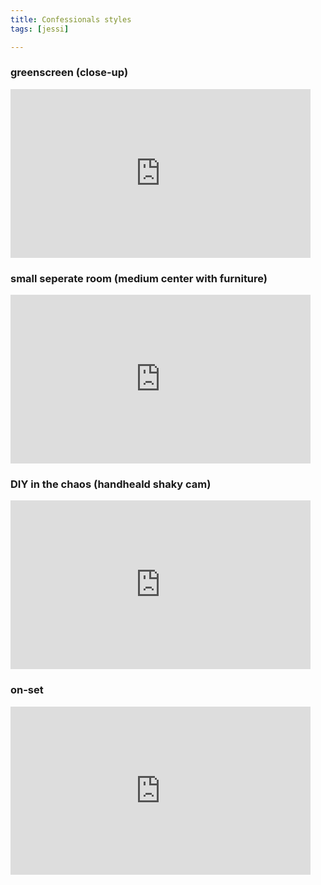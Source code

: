 ```yaml
---
title: Confessionals styles
tags: [jessi]

---
```


### greenscreen (close-up)

<iframe src="https://giphy.com/embed/kzwjAoRbRdcuuajSBc" width="480" height="270" frameBorder="0" class="giphy-embed" allowFullScreen></iframe><p><a href="https://giphy.com/gifs/rupaulsdragrace-rupauls-drag-race-rpdr-kzwjAoRbRdcuuajSBc"></a></p>

### small seperate room (medium center with furniture)

<iframe src="https://giphy.com/embed/5B0jqsCpD5xZ2k8TBc" width="480" height="270" frameBorder="0" class="giphy-embed" allowFullScreen></iframe><p><a href="https://giphy.com/gifs/LoveIslandUSA-5B0jqsCpD5xZ2k8TBc"></a></p>


### DIY in the chaos (handheald shaky cam)

<iframe src="https://giphy.com/embed/QxN21tPFMTx0k" width="480" height="270" frameBorder="0" class="giphy-embed" allowFullScreen></iframe><p><a href="https://giphy.com/gifs/hoppip-art-film-QxN21tPFMTx0k"></a></p>

### on-set

<iframe src="https://giphy.com/embed/E1enFqrW4b72" width="480" height="269" frameBorder="0" class="giphy-embed" allowFullScreen></iframe><p><a href="https://giphy.com/gifs/modern-family-casablanca-E1enFqrW4b72"></a></p>
